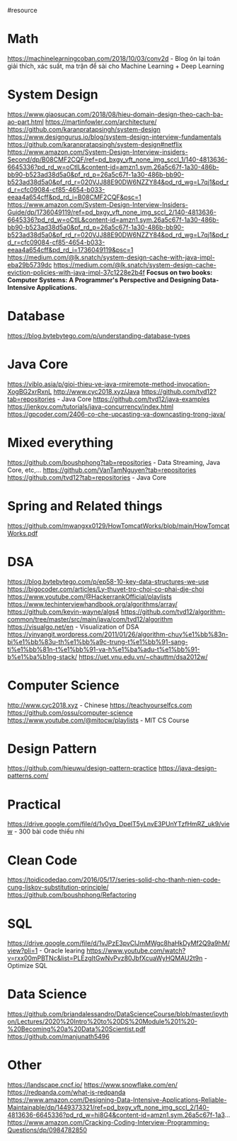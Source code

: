#resource


# Math
https://machinelearningcoban.com/2018/10/03/conv2d - Blog ôn lại toán giải thích, xác suất, ma trận để sài cho Machine Learning + Deep Learning

# System Design
https://www.giaosucan.com/2018/08/hieu-domain-design-theo-cach-ba-ao-part.html
https://martinfowler.com/architecture/
https://github.com/karanpratapsingh/system-design
https://www.designgurus.io/blog/system-design-interview-fundamentals
https://github.com/karanpratapsingh/system-design#netflix
https://www.amazon.com/System-Design-Interview-insiders-Second/dp/B08CMF2CQF/ref=pd_bxgy_vft_none_img_sccl_1/140-4813636-6645336?pd_rd_w=oCtlL&content-id=amzn1.sym.26a5c67f-1a30-486b-bb90-b523ad38d5a0&pf_rd_p=26a5c67f-1a30-486b-bb90-b523ad38d5a0&pf_rd_r=020VJJ88E90DW6NZZY84&pd_rd_wg=L7qj1&pd_rd_r=cfc09084-cf85-4654-b033-eeaa4a654cff&pd_rd_i=B08CMF2CQF&psc=1
https://www.amazon.com/System-Design-Interview-Insiders-Guide/dp/1736049119/ref=pd_bxgy_vft_none_img_sccl_2/140-4813636-6645336?pd_rd_w=oCtlL&content-id=amzn1.sym.26a5c67f-1a30-486b-bb90-b523ad38d5a0&pf_rd_p=26a5c67f-1a30-486b-bb90-b523ad38d5a0&pf_rd_r=020VJJ88E90DW6NZZY84&pd_rd_wg=L7qj1&pd_rd_r=cfc09084-cf85-4654-b033-eeaa4a654cff&pd_rd_i=1736049119&psc=1
https://medium.com/@lk.snatch/system-design-cache-with-java-impl-eba29b5739dc
https://medium.com/@lk.snatch/system-design-cache-eviction-policies-with-java-impl-37c1228e2b4f
**Focsus on two books: Computer Systems: A Programmer's Perspective and Designing Data-Intensive Applications.**

# Database
https://blog.bytebytego.com/p/understanding-database-types

# Java Core
https://viblo.asia/p/gioi-thieu-ve-java-rmiremote-method-invocation-XogBG2xrRxnL
http://www.cyc2018.xyz/Java
https://github.com/tvd12?tab=repositories - Java Core
https://github.com/tvd12/java-examples
https://jenkov.com/tutorials/java-concurrency/index.html
https://gpcoder.com/2406-co-che-upcasting-va-downcasting-trong-java/

# Mixed everything
https://github.com/boushphong?tab=repositories  - Data Streaming, Java Core, etc,...
https://github.com/VanTamNguyen?tab=repositories 
https://github.com/tvd12?tab=repositories - Java Core

# Spring and Related things
https://github.com/mwangxx0129/HowTomcatWorks/blob/main/HowTomcatWorks.pdf

# DSA
https://blog.bytebytego.com/p/ep58-10-key-data-structures-we-use
https://bigocoder.com/articles/Ly-thuyet-tro-choi-co-phai-dje-choi
https://www.youtube.com/@HackerrankOfficial/playlists
https://www.techinterviewhandbook.org/algorithms/array/
https://github.com/kevin-wayne/algs4
https://github.com/tvd12/algorithm-common/tree/master/src/main/java/com/tvd12/algorithm
https://visualgo.net/en - Visualization of DSA
https://yinyangit.wordpress.com/2011/01/26/algorithm-chuy%e1%bb%83n-bi%e1%bb%83u-th%e1%bb%a9c-trung-t%e1%bb%91-sang-ti%e1%bb%81n-t%e1%bb%91-va-h%e1%ba%adu-t%e1%bb%91-b%e1%ba%b1ng-stack/
https://uet.vnu.edu.vn/~chauttm/dsa2012w/

# Computer Science
http://www.cyc2018.xyz - Chinese
https://teachyourselfcs.com
https://github.com/ossu/computer-science
https://www.youtube.com/@mitocw/playlists - MIT CS Course


# Design Pattern
https://github.com/hieuwu/design-pattern-practice
https://java-design-patterns.com/


# Practical
https://drive.google.com/file/d/1v0yq_DpelT5yLnvE3PUnYTzfHmRZ_uk9/view  - 300 bài code thiếu nhi

# Clean Code
https://toidicodedao.com/2016/05/17/series-solid-cho-thanh-nien-code-cung-liskov-substitution-principle/
https://github.com/boushphong/Refactoring

# SQL
https://drive.google.com/file/d/1vJPzE3pvClJmMWgc8haHkDyMf2Q9a9hM/view?pli=1 - Oracle learing
https://www.youtube.com/watch?v=rxx00mPBTNc&list=PLEzgItGwNvPvz80JbfXcuaWyHQMAU2t9n - Optimize SQL

# Data Science
https://github.com/briandalessandro/DataScienceCourse/blob/master/ipython/Lectures/2020%20Intro%20to%20DS%20Module%201%20-%20Becoming%20a%20Data%20Scientist.pdf 
https://github.com/manjunath5496 

# Other
https://landscape.cncf.io/
https://www.snowflake.com/en/
https://redpanda.com/what-is-redpanda
https://www.amazon.com/Designing-Data-Intensive-Applications-Reliable-Maintainable/dp/1449373321/ref=pd_bxgy_vft_none_img_sccl_2/140-4813636-6645336?pd_rd_w=hi8G4&content-id=amzn1.sym.26a5c67f-1a3...
https://www.amazon.com/Cracking-Coding-Interview-Programming-Questions/dp/0984782850




